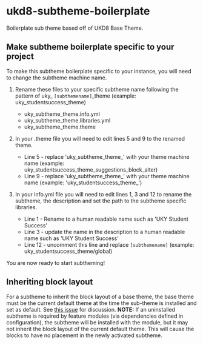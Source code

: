 # ukd8-subtheme-boilerplate

Boilerplate sub theme based off of UKD8 Base Theme.

## Make subtheme boilerplate specific to your project
To make this subtheme boilerplate specific to your instance, you will need to change the subtheme machine name.

1. Rename these files to your specific subtheme name following the pattern of uky_ `[subthemename]`_theme (example: uky_studentsuccess_theme)
    - uky_subtheme_theme.info.yml
    - uky_subtheme_theme.libraries.yml
    - uky_subtheme_theme.theme

2. In your .theme file you will need to edit lines 5 and 9 to the renamed theme.
    - Line 5 - replace 'uky_subtheme_theme_' with your theme machine name (example: uky_studentsuccess_theme_suggestions_block_alter)
    - Line 9 - replace 'uky_subtheme_theme_' with your theme machine name (example: 'uky_studentsuccess_theme_') 

3. In your info.yml file you will need to edit lines 1, 3 and 12 to rename the subtheme, the description and set the path to the subtheme specific libraries.
    - Line 1 - Rename to a human readable name such as 'UKY Student Success'
    - Line 3 - update the name in the description to a human readable name such as 'UKY Student Success'
    - Line 12 - uncomment this line and replace  `[subthemename]` (example: uky_studentsuccess_theme/global)

You are now ready to start subtheming!

## Inheriting block layout
For a subtheme to inherit the block layout of a base theme, the base theme must be the current default theme at the time the sub-theme is installed and set as default. See [this issue](https://www.drupal.org/project/drupal/issues/2635978) for discussion. **NOTE:** If an uninstalled subtheme is required by feature modules (via dependencies defined in configuration), the subtheme will be installed with the module, but it may not inherit the block layout of the current default theme. This will cause the blocks to have no placement in the newly activated subtheme. 
